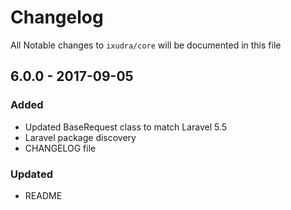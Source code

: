 # Changelog

All Notable changes to `ixudra/core` will be documented in this file

## 6.0.0 - 2017-09-05
### Added
- Updated BaseRequest class to match Laravel 5.5
- Laravel package discovery
- CHANGELOG file

### Updated
- README


